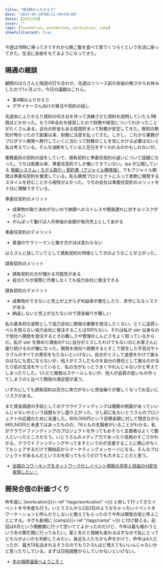 ```yaml
---
title: "第4期のふりかえり"
date: "2023-04-28T08:51:46+09:00"
dates: [2023/04]
cover: ""
tags: [foundation, postmortem, workcation, camp]
showFullContent: true
---
```


今週は19時に帰ってきてそれから晩ご飯を食べて家でくつろぐという生活に戻ってきた。生活に余裕をもてるようになってきた。

## 隔週の雑談

顧問のはらさんと隔週の打ち合わせ。先週はリリース前の余裕の無さからお休みしたので1ヶ月ぶり。今日の議題はこれら。

* 第4期のふりかえり
* デザイナーさん向けの発注や契約の話し

先週末にふりかえり資料の叩き台を作って洗練させた資料を説明していたら1時間ほどかかった。もう3年会社を経営したので財務や経営についてわかったことがたくさんある。会社の貯金もある程度貯まって財務が安定してきた。無知の無知が怖かったので創業以来、財務に注意を払ってきた。しかし、これから業務がプロダクト開発へ移行していくに当たって財務のことを気にかける必要はないと私は考えている。そんな油断をしていると足元をすくわれるのかもしれないが。

業務委託の契約の話をしていて、請負契約と準委任契約の違いについて話題になった。うちは創業以来、準委任契約でしか働いてきていない。ipa が公開している [情報システム・モデル取引・契約書（アジャイル開発版）](https://www.ipa.go.jp/digital/model/agile20200331.html) でもアジャイル開発は準委任契約を推奨している。私も開発プロジェクトに入って柔軟に開発するスタイルを好むことから相性がよかった。うちの会社は準委任契約のメリットを十分に理解できている。

準委任契約のメリット

* 成果物の取り決めがないので納期へのストレスや開発遅れに対するリスクが小さい
* がんばって働けば人月単価の金額が毎月売上としてあがる

準委任契約のデメリット

* 普通のサラリーマンと働き方がほぼ変わらない

はらさんと話していてとして請負契約の特徴として次のようなことが上がった。

請負契約のメリット

* 請負契約の方が儲かる可能性がある
* 自分たちが実際に作業しなくても協力会社に発注できる

請負契約のデメリット

* 成果物ができないと売上が上がらず利益率が悪化したり、赤字になるリスクがある
* 納品しないと売上が立たないので資金繰りが難しい

私の基本的な姿勢として協力会社に開発の業務を発注したくない。とくに品質レベルを知らない協力会社に発注することは100%ない。それは私が sier 出身なので他社へ開発を発注するときの難しさや管理のしんどさをよく知っているからだ。私が sier を辞めた理由の1つに自分がミスしたわけでもないのにお客さんに謝り続けるのが嫌になった。開発を他社へ依頼するとそこで発生した不具合やトラブルのすべての責任をもたないといけない。自分がミスして迷惑をかけて謝るのはなにも苦にならないが、他人がミスしたものを自分の責任として謝るのが当たり前の生活をやっていると、私の方がもっとうまくやれんじゃないかと考えてしまったりした。1人だと開発はスケールしないが、他人が品質の低いもの作ってしまうのと比べて開発の満足感が違う。

いずれにしても請負契約は双方に体力がないと資金繰りが厳しくなってお互いにリスクがある。

また資金調達の手段としてのクラウドファンディングは複数の側面があっていいんじゃないかという話題も少し盛り上がった。少し前に私もいとうさんのプロジェクトの応援のために支援した。800,000円という目標金額に対して残念ながら665,540円と未達ではあったものの、76人もの支援者がいることがわかる。私がクラウドファンディングのプロジェクトを作ってもおそらく支援者はよくて数人といったところだろう。いとうさんのメディア力であったり信用のすごさがわかる。クラウドファンディングやってますというのが支援することに関心がなくてもシェアするだけで開始前からマーケティングメッセージになる。そんなプロジェクトがあるんだというのを知ってもらうだけでも大きなことだと思う。

* [全国のコワーキングをネットワーク化しイベント情報の共有と収益の分配を実現したい！](https://camp-fire.jp/projects/view/650475)

## 開発合宿の計画づくり

昨年度に [workcation]({{< ref "/tags/workcation" >}}) と称して行ってきたイベントを今年度も行う。いとうさんから2泊3日のようなちゃっちいイベントをワーケーションと呼んだりしないと教えてもらったので今年は開発合宿と呼ぶことにする。タグも新規に [camp]({{< ref "/tags/camp" >}}) に付け替える。前回は6月という閑散期に行って空いててよかったのだけど、今年は最も賑わうという冬の繁忙期に行ってみたい。夏と冬だと情緒も変わるはずなので私にとってどちらがよいかも判断してみたい。身近な人たちから声をかけて、昨年は4人だったが、最大13名泊まれるそうなのでもう2-3人ほど増えてもいいんじゃないかと思ったりしている。まずは日程調整からしていかないといけない。

* [冬の城崎温泉へようこそ！](https://kinosaki-spa.gr.jp/do/13871/)
